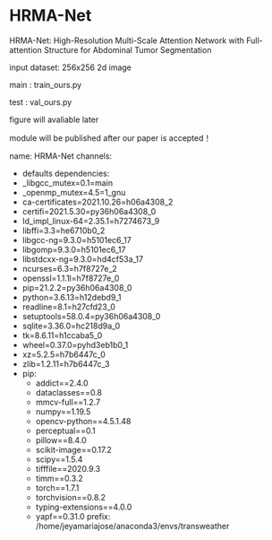 # HRMA-Net
HRMA-Net: High-Resolution Multi-Scale Attention Network with Full-attention Structure for Abdominal Tumor Segmentation

input dataset: 256x256 2d image

main : train_ours.py

test : val_ours.py

figure will avaliable later

module will be published after our paper is accepted！


name: HRMA-Net
channels:
  - defaults
dependencies:
  - _libgcc_mutex=0.1=main
  - _openmp_mutex=4.5=1_gnu
  - ca-certificates=2021.10.26=h06a4308_2
  - certifi=2021.5.30=py36h06a4308_0
  - ld_impl_linux-64=2.35.1=h7274673_9
  - libffi=3.3=he6710b0_2
  - libgcc-ng=9.3.0=h5101ec6_17
  - libgomp=9.3.0=h5101ec6_17
  - libstdcxx-ng=9.3.0=hd4cf53a_17
  - ncurses=6.3=h7f8727e_2
  - openssl=1.1.1l=h7f8727e_0
  - pip=21.2.2=py36h06a4308_0
  - python=3.6.13=h12debd9_1
  - readline=8.1=h27cfd23_0
  - setuptools=58.0.4=py36h06a4308_0
  - sqlite=3.36.0=hc218d9a_0
  - tk=8.6.11=h1ccaba5_0
  - wheel=0.37.0=pyhd3eb1b0_1
  - xz=5.2.5=h7b6447c_0
  - zlib=1.2.11=h7b6447c_3
  - pip:
    - addict==2.4.0
    - dataclasses==0.8
    - mmcv-full==1.2.7
    - numpy==1.19.5
    - opencv-python==4.5.1.48
    - perceptual==0.1
    - pillow==8.4.0
    - scikit-image==0.17.2
    - scipy==1.5.4
    - tifffile==2020.9.3
    - timm==0.3.2
    - torch==1.7.1
    - torchvision==0.8.2
    - typing-extensions==4.0.0
    - yapf==0.31.0
prefix: /home/jeyamariajose/anaconda3/envs/transweather